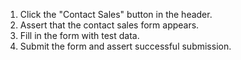 1. Click the "Contact Sales" button in the header.
2. Assert that the contact sales form appears.
3. Fill in the form with test data.
4. Submit the form and assert successful submission.